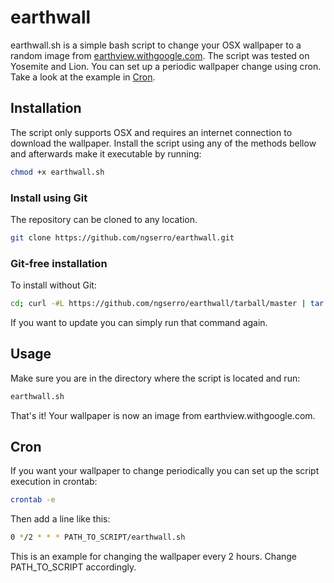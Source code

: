 # earthwall

earthwall.sh is a simple bash script to change your OSX wallpaper to a random image from [earthview.withgoogle.com](https://earthview.withgoogle.com/).
The script was tested on Yosemite and Lion.
You can set up a periodic wallpaper change using cron. Take a look at the example in [Cron](https://github.com/ngserro/earthwall#cron).

## Installation

The script only supports OSX and requires an internet connection to download the wallpaper.
Install the script using any of the methods bellow and afterwards make it executable by running: 

```bash
chmod +x earthwall.sh
```

### Install using Git

The repository can be cloned to any location.

```bash
git clone https://github.com/ngserro/earthwall.git
```

### Git-free installation

To install without Git:

```bash
cd; curl -#L https://github.com/ngserro/earthwall/tarball/master | tar -xzv 
```

If you want to update you can simply run that command again.

## Usage

Make sure you are in the directory where the script is located and run:

```bash
earthwall.sh 
```
That's it! Your wallpaper is now an image from earthview.withgoogle.com.

## Cron

If you want your wallpaper to change periodically you can set up the script execution in crontab:

```bash
crontab -e
```

Then add a line like this:

```bash
0 */2 * * * PATH_TO_SCRIPT/earthwall.sh
```
This is an example for changing the wallpaper every 2 hours. Change PATH_TO_SCRIPT accordingly.
